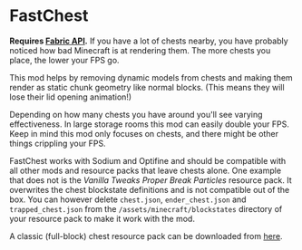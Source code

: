 # FastChest

**Requires [Fabric API](https://github.com/FabricMC/fabric/releases).** If you have a lot of chests nearby, you have probably noticed how bad Minecraft is at rendering them. The more chests you place, the lower your FPS go.

This mod helps by removing dynamic models from chests and making them render as static chunk geometry like normal blocks. (This means they will lose their lid opening animation!)

Depending on how many chests you have around you'll see varying effectiveness. In large storage rooms this mod can easily double your FPS. Keep in mind this mod only focuses on chests, and there might be other things crippling your FPS.

FastChest works with Sodium and Optifine and should be compatible with all other mods and resource packs that leave chests alone. One example that does not is the *Vanilla Tweaks Proper Break Particles* resource pack. It overwrites the chest blockstate definitions and is not compatible out of the box. You can however delete `chest.json`, `ender_chest.json` and `trapped_chest.json` from the `/assets/minecraft/blockstates` directory of your resource pack to make it work with the mod.

A classic (full-block) chest resource pack can be downloaded from [here](https://up.domi.re/pa1f7rxa).
